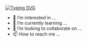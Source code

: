[![Typing SVG](https://readme-typing-svg.herokuapp.com?size=30&duration=4000&color=A733F7&width=445&lines=Hello+%2C+There!+%F0%9F%91%8B;This+is+Tariq+Alrashed...;Nice+to+meet+you+%E2%9C%A8)](https://git.io/typing-svg)
- 👀 I’m interested in ...
- 🌱 I’m currently learning ...
- 💞️ I’m looking to collaborate on ...
- 📫 How to reach me ...

<!---
TariqRashed/TariqRashed is a ✨ special ✨ repository because its `README.md` (this file) appears on your GitHub profile.
You can click the Preview link to take a look at your changes.
--->

